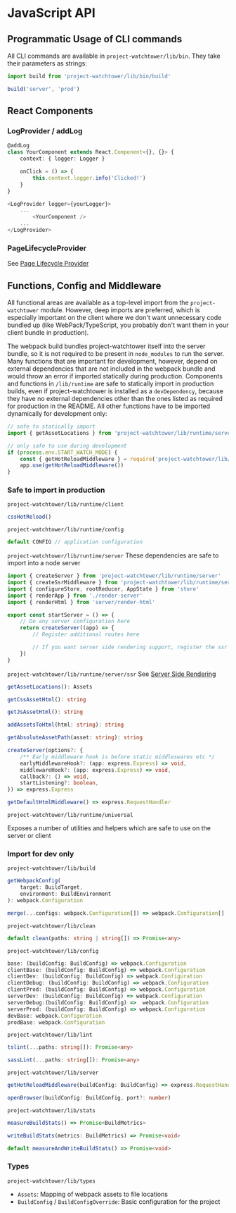 # JavaScript API

## Programmatic Usage of CLI commands

All CLI commands are available in `project-watchtower/lib/bin`. They take their parameters as strings:

```ts
import build from 'project-watchtower/lib/bin/build'

build('server', 'prod')
```

## React Components

### LogProvider / addLog
``` ts
@addLog
class YourComponent extends React.Component<{}, {}> {
    context: { logger: Logger }

    onClick = () => {
        this.context.logger.info('Clicked!')
    }
}

<LogProvider logger={yourLogger}>
    ...
        <YourComponent />
    ...
</LogProvider>
```

### PageLifecycleProvider
See [Page Lifecycle Provider](./page-lifecycle-provider.md)

## Functions, Config and Middleware

All functional areas are available as a top-level import from the `project-watchtower` module. However, deep imports are preferred, which is especially important on the client where we don't want unnecessary code bundled up (like WebPack/TypeScript, you probably don't want them in your client bundle in production).

The webpack build bundles project-watchtower itself into the server bundle, so it is not required to be present in `node_modules` to run the server. Many functions that are important for development, however, depend on external dependencies that are not included in the webpack bundle and would throw an error if imported statically during production. Components and functions in `/lib/runtime` are safe to statically import in production builds, even if project-watchtower is installed as a `devDependency`, because they have no external dependencies other than the ones listed as required for production in the README. All other functions have to be imported dynamically for development only:

```ts
// safe to statically import
import { getAssetLocations } from 'project-watchtower/lib/runtime/server'

// only safe to use during development
if (process.env.START_WATCH_MODE) {
    const { getHotReloadMiddleware } = require('project-watchtower/lib/server')
    app.use(getHotReloadMiddleware())
}
```

### Safe to import in production

`project-watchtower/lib/runtime/client`

```ts
cssHotReload()
```

`project-watchtower/lib/runtime/config`

```ts
default CONFIG // application configuration
```

`project-watchtower/lib/runtime/server`
These dependencies are safe to import into a node server

``` ts
import { createServer } from 'project-watchtower/lib/runtime/server'
import { createSsrMiddleware } from 'project-watchtower/lib/runtime/server/ssr'
import { configureStore, rootReducer, AppState } from 'store'
import { renderApp } from './render-server'
import { renderHtml } from 'server/render-html'

export const startServer = () => {
    // Do any server configuration here
    return createServer((app) => {
        // Register additional routes here

        // If you want server side rendering support, register the ssr middleware here
    })
}

```

`project-watchtower/lib/runtime/server/ssr`
See [Server Side Rendering](./server-side-rendering.md)


```ts
getAssetLocations(): Assets

getCssAssetHtml(): string

getJsAssetHtml(): string

addAssetsToHtml(html: string): string

getAbsoluteAssetPath(asset: string): string

createServer(options?: {
    /** Early middleware hook is before static middleswares etc */
    earlyMiddlewareHook?: (app: express.Express) => void,
    middlewareHook?: (app: express.Express) => void,
    callback?: () => void,
    startListening?: boolean,
}) => express.Express

getDefaultHtmlMiddleware() => express.RequestHandler
```

`project-watchtower/lib/runtime/universal`

Exposes a number of utilities and helpers which are safe to use on the server or client

### Import for dev only

`project-watchtower/lib/build`

```ts
getWebpackConfig(
    target: BuildTarget,
    environment: BuildEnvironment
): webpack.Configuration

merge(...configs: webpack.Configuration[]) => webpack.Configuration[]
```

`project-watchtower/lib/clean`

```ts
default clean(paths: string | string[]) => Promise<any>
```

`project-watchtower/lib/config`

```ts
base: (buildConfig: BuildConfig) => webpack.Configuration
clientBase: (buildConfig: BuildConfig) => webpack.Configuration
clientDev: (buildConfig: BuildConfig) => webpack.Configuration
clientDebug: (buildConfig: BuildConfig) => webpack.Configuration
clientProd: (buildConfig: BuildConfig) => webpack.Configuration
serverDev: (buildConfig: BuildConfig) => webpack.Configuration
serverDebug:(buildConfig: BuildConfig) =>  webpack.Configuration
serverProd: (buildConfig: BuildConfig) => webpack.Configuration
devBase: webpack.Configuration
prodBase: webpack.Configuration
```

`project-watchtower/lib/lint`

```ts
tslint(...paths: string[]): Promise<any>

sassLint(...paths: string[]): Promise<any>
```

`project-watchtower/lib/server`

```ts
getHotReloadMiddleware(buildConfig: BuildConfig) => express.RequestHandler[]

openBrowser(buildConfig: BuildConfig, port?: number)
```

`project-watchtower/lib/stats`

```ts
measureBuildStats() => Promise<BuildMetrics>

writeBuildStats(metrics: BuildMetrics) => Promise<void>

default measureAndWriteBuildStats() => Promise<void>
```

### Types

`project-watchtower/lib/types`

*   `Assets`: Mapping of webpack assets to file locations
*   `BuildConfig` / `BuildConfigOverride`: Basic configuration for the project
